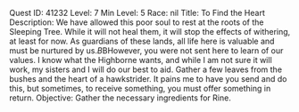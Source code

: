 Quest ID: 41232
Level: 7
Min Level: 5
Race: nil
Title: To Find the Heart
Description: We have allowed this poor soul to rest at the roots of the Sleeping Tree. While it will not heal them, it will stop the effects of withering, at least for now. As guardians of these lands, all life here is valuable and must be nurtured by us.$B$BHowever, you were not sent here to learn of our values. I know what the Highborne wants, and while I am not sure it will work, my sisters and I will do our best to aid. Gather a few leaves from the bushes and the heart of a hawkstrider. It pains me to have you send and do this, but sometimes, to receive something, you must offer something in return.
Objective: Gather the necessary ingredients for Rine.
